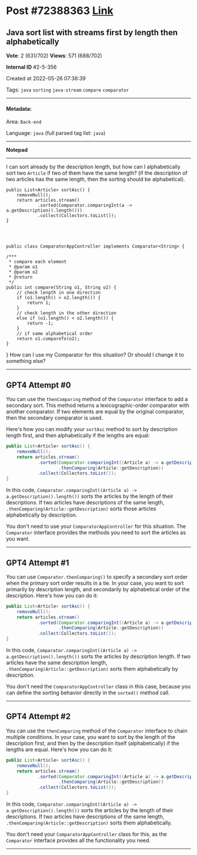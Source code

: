 
# Post \#72388363 [Link](https://stackoverflow.com/questions/72388363/)

## Java sort list with streams first by length then alphabetically

**Vote**: 2 (631/702) **Views**: 571 (688/702) 

**Internal ID** \#2-5-356

Created at 2022-05-26 07:38:39

Tags: `java` `sorting` `java-stream` `compare` `comparator`

----------

#### Metadata:

Area: `Back-end`

Language: `java` (full parsed tag list: `java`)

----------

**Notepad**


----------

I can sort already by the description length, but how can I alphabetically sort two `Article` if two of them have the same length? (if the description of two articles has the same length, then the sorting should be alphabetical).
```
public List<Article> sortAsc() {
    removeNull();
    return articles.stream()
            .sorted(Comparator.comparingInt(a -> a.getDescription().length()))
            .collect(Collectors.toList());
}




public class ComparatorAppController implements Comparator<String> {

/***
 * compare each element
 * @param o1
 * @param o2
 * @return
 */
public int compare(String o1, String o2) {
    // check length in one direction
    if (o1.length() > o2.length()) {
        return 1;
    }
    // check length in the other direction
    else if (o1.length() < o2.length()) {
        return -1;
    }
    // if same alphabetical order
    return o1.compareTo(o2);
}
```

}
How can I use my Comparator for this situation? Or should I change it to something else?


----------
        
## GPT4 Attempt \#0

You can use the `thenComparing` method of the `Comparator` interface to add a secondary sort. This method returns a lexicographic-order comparator with another comparator. If two elements are equal by the original comparator, then the secondary comparator is used.

Here's how you can modify your `sortAsc` method to sort by description length first, and then alphabetically if the lengths are equal:

```java
public List<Article> sortAsc() {
    removeNull();
    return articles.stream()
            .sorted(Comparator.comparingInt((Article a) -> a.getDescription().length())
                    .thenComparing(Article::getDescription))
            .collect(Collectors.toList());
}
```

In this code, `Comparator.comparingInt((Article a) -> a.getDescription().length())` sorts the articles by the length of their descriptions. If two articles have descriptions of the same length, `.thenComparing(Article::getDescription)` sorts those articles alphabetically by description.

You don't need to use your `ComparatorAppController` for this situation. The `Comparator` interface provides the methods you need to sort the articles as you want.

--------

## GPT4 Attempt \#1

You can use `Comparator.thenComparing()` to specify a secondary sort order when the primary sort order results in a tie. In your case, you want to sort primarily by description length, and secondarily by alphabetical order of the description. Here's how you can do it:

```java
public List<Article> sortAsc() {
    removeNull();
    return articles.stream()
            .sorted(Comparator.comparingInt((Article a) -> a.getDescription().length())
                    .thenComparing(Article::getDescription))
            .collect(Collectors.toList());
}
```

In this code, `Comparator.comparingInt((Article a) -> a.getDescription().length())` sorts the articles by description length. If two articles have the same description length, `.thenComparing(Article::getDescription)` sorts them alphabetically by description.

You don't need the `ComparatorAppController` class in this case, because you can define the sorting behavior directly in the `sorted()` method call.

--------

## GPT4 Attempt \#2

You can use the `thenComparing` method of the `Comparator` interface to chain multiple conditions. In your case, you want to sort by the length of the description first, and then by the description itself (alphabetically) if the lengths are equal. Here's how you can do it:

```java
public List<Article> sortAsc() {
    removeNull();
    return articles.stream()
            .sorted(Comparator.comparingInt((Article a) -> a.getDescription().length())
                    .thenComparing(Article::getDescription))
            .collect(Collectors.toList());
}
```

In this code, `Comparator.comparingInt((Article a) -> a.getDescription().length())` sorts the articles by the length of their descriptions. If two articles have descriptions of the same length, `.thenComparing(Article::getDescription)` sorts them alphabetically.

You don't need your `ComparatorAppController` class for this, as the `Comparator` interface provides all the functionality you need.

--------
